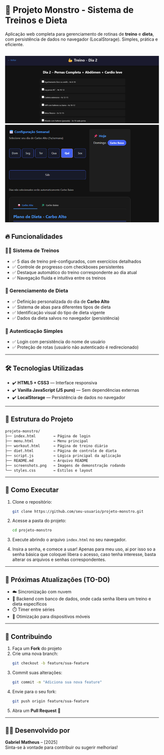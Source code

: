 
# 💪 Projeto Monstro - Sistema de Treinos e Dieta

Aplicação web completa para gerenciamento de rotinas de **treino** e **dieta**, com persistência de dados no navegador (LocalStorage). Simples, prática e eficiente.

![Screenshots](screenshot.png)  
![Screenshots](screenshot2.png)  
---

## 🔥 Funcionalidades

### 🏋️‍♂️ Sistema de Treinos
- ✅ 5 dias de treino pré-configurados, com exercícios detalhados
- ✅ Controle de progresso com checkboxes persistentes
- ✅ Destaque automático do treino correspondente ao dia atual
- ✅ Navegação fluida e intuitiva entre os treinos

### 🥗 Gerenciamento de Dieta
- ✅ Definição personalizada do dia de **Carbo Alto**
- ✅ Sistema de abas para diferentes tipos de dieta
- ✅ Identificação visual do tipo de dieta vigente
- ✅ Dados da dieta salvos no navegador (persistência)

### 🔐 Autenticação Simples
- ✅ Login com persistência do nome de usuário
- ✅ Proteção de rotas (usuário não autenticado é redirecionado)

---

## 🛠️ Tecnologias Utilizadas
- ✔️ **HTML5 + CSS3** — Interface responsiva
- ✔️ **Vanilla JavaScript (JS puro)** — Sem dependências externas
- ✔️ **LocalStorage** — Persistência de dados no navegador

---

## 📁 Estrutura do Projeto
```plaintext
projeto-monstro/
├── index.html        → Página de login
├── menu.html         → Menu principal
├── workout.html      → Página de treino diário
├── diet.html         → Página de controle de dieta
├── script.js         → Lógica principal da aplicação
├── README.md         → Arquivo README
├── screenshots.png   → Imagens de demonstração rodando
└── styles.css        → Estilos e layout
```

---

## 🚀 Como Executar
1. Clone o repositório:
   ```bash
   git clone https://github.com/seu-usuario/projeto-monstro.git
   ```
2. Acesse a pasta do projeto:
   ```bash
   cd projeto-monstro
   ```
3. Execute abrindo o arquivo `index.html` no seu navegador.

4. Insira a senha, e comece a usar! Apenas para meu uso, ai por isso so a senha básica que coloquei libera o acesso, caso tenha interesse, basta alterar os arquivos e senhas correspondentes.

---

## 📌 Próximas Atualizações (TO-DO)
- ☁️ Sincronização com nuvem
- 🔐 Backend com banco de dados, onde cada senha libera um treino e dieta específicos
- ⏱️ Timer entre séries
- 📱 Otimização para dispositivos móveis

---

## 🤝 Contribuindo
1. Faça um **Fork** do projeto
2. Crie uma nova branch:
   ```bash
   git checkout -b feature/sua-feature
   ```
3. Commit suas alterações:
   ```bash
   git commit -m "Adiciona sua nova feature"
   ```
4. Envie para o seu fork:
   ```bash
   git push origin feature/sua-feature
   ```
5. Abra um **Pull Request** 🚀

---

## 👨‍💻 Desenvolvido por
**Gabriel Matheus** – [2025]  
Sinta-se à vontade para contribuir ou sugerir melhorias!
